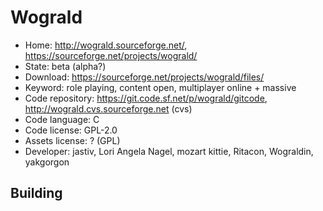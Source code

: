 # Wograld

- Home: http://wograld.sourceforge.net/, https://sourceforge.net/projects/wograld/
- State: beta (alpha?)
- Download: https://sourceforge.net/projects/wograld/files/
- Keyword: role playing, content open, multiplayer online + massive
- Code repository: https://git.code.sf.net/p/wograld/gitcode, http://wograld.cvs.sourceforge.net (cvs)
- Code language: C
- Code license: GPL-2.0
- Assets license: ? (GPL)
- Developer: jastiv, Lori Angela Nagel, mozart kittie, Ritacon, Wograldin, yakgorgon

## Building
